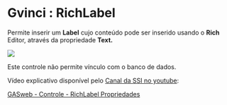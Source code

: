 # Gvinci : RichLabel

Permite inserir um **Label** cujo conteúdo pode ser inserido usando o **Rich** Editor, através da propriedade **Text.**

![](http://www.gvinci.com.br/manual/richlabel1gv5.zoom80.png)

Este controle não permite vínculo com o banco de dados.

Vídeo explicativo disponível pelo [Canal da SSI no youtube](https://www.youtube.com/user/SSITecnologia):

[GASweb - Controle - RichLabel Propriedades](https://www.youtube.com/watch?v=t7ty1mGByK4)

